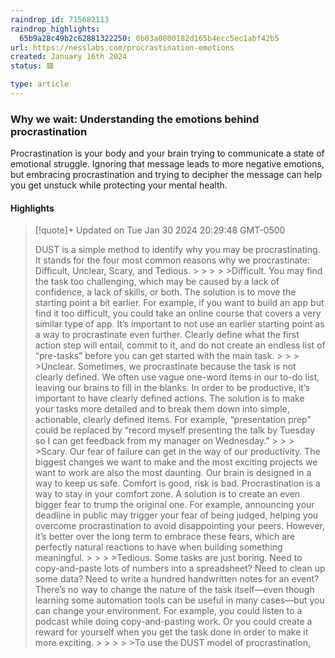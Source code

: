```yaml
---
raindrop_id: 715682113
raindrop_highlights:
  65b9a28c49b2c62881322250: 0b03a0800182d165b4ecc5ec1abf42b5
url: https://nesslabs.com/procrastination-emotions
created: January 16th 2024
status: 🟥

type: article
---
```



### Why we wait: Understanding the emotions behind procrastination

Procrastination is your body and your brain trying to communicate a state of emotional struggle. Ignoring that message leads to more negative emotions, but embracing procrastination and trying to decipher the message can help you get unstuck while protecting your mental health.

#### Highlights

> [!quote]+ Updated on Tue Jan 30 2024 20:29:48 GMT-0500
>
> DUST is a simple method to identify why you may be procrastinating. It stands for the four most common reasons why we procrastinate: Difficult, Unclear, Scary, and Tedious.
&gt;
&gt;
&gt;
&gt;
&gt;Difficult. You may find the task too challenging, which may be caused by a lack of confidence, a lack of skills, or both. The solution is to move the starting point a bit earlier. For example, if you want to build an app but find it too difficult, you could take an online course that covers a very similar type of app. It’s important to not use an earlier starting point as a way to procrastinate even further. Clearly define what the first action step will entail, commit to it, and do not create an endless list of “pre-tasks” before you can get started with the main task.
&gt;
&gt;
&gt;
&gt;Unclear. Sometimes, we procrastinate because the task is not clearly defined. We often use vague one-word items in our to-do list, leaving our brains to fill in the blanks. In order to be productive, it’s important to have clearly defined actions. The solution is to make your tasks more detailed and to break them down into simple, actionable, clearly defined items. For example, “presentation prep” could be replaced by “record myself presenting the talk by Tuesday so I can get feedback from my manager on Wednesday.”
&gt;
&gt;
&gt;
&gt;Scary. Our fear of failure can get in the way of our productivity. The biggest changes we want to make and the most exciting projects we want to work are also the most daunting. Our brain is designed in a way to keep us safe. Comfort is good, risk is bad. Procrastination is a way to stay in your comfort zone. A solution is to create an even bigger fear to trump the original one. For example, announcing your deadline in public may trigger your fear of being judged, helping you overcome procrastination to avoid disappointing your peers. However, it’s better over the long term to embrace these fears, which are perfectly natural reactions to have when building something meaningful.
&gt;
&gt;
&gt;
&gt;Tedious. Some tasks are just boring. Need to copy-and-paste lots of numbers into a spreadsheet? Need to clean up some data? Need to write a hundred handwritten notes for an event? There’s no way to change the nature of the task itself—even though learning some automation tools can be useful in many cases—but you can change your environment. For example, you could listen to a podcast while doing copy-and-pasting work. Or you could create a reward for yourself when you get the task done in order to make it more exciting.
&gt;
&gt;
&gt;
&gt;
&gt;To use the DUST model of procrastination,
